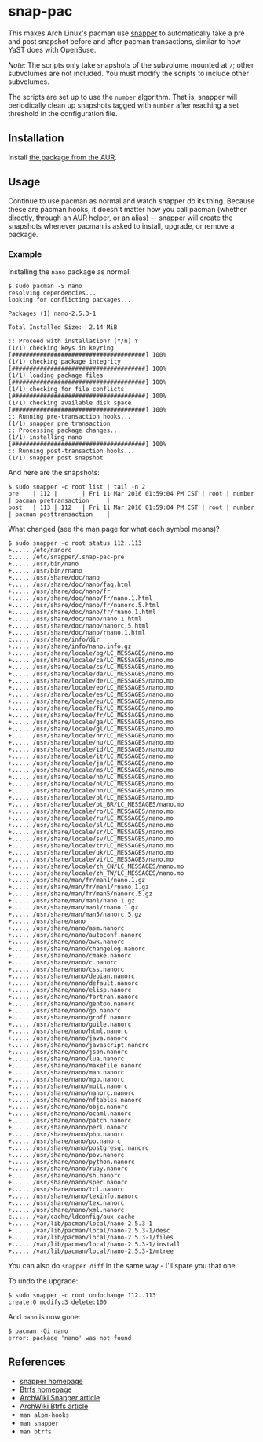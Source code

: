 # snap-pac

This makes Arch Linux's pacman use
[snapper](https://wiki.archlinux.org/index.php/Snapper) to automatically take a
pre and post snapshot before and after pacman transactions, similar to how YaST
does with OpenSuse.

*Note:* The scripts only take snapshots of the subvolume mounted at `/`; other
subvolumes are not included. You must modify the scripts to include other
subvolumes.

The scripts are set up to use the `number` algorithm. That is, snapper will
periodically clean up snapshots tagged with `number` after reaching a set
threshold in the configuration file.

## Installation

Install [the package from the AUR](https://aur.archlinux.org/packages/snap-pac/).

## Usage

Continue to use pacman as normal and watch snapper do its thing.  Because these
are pacman hooks, it doesn't matter how you call pacman (whether directly,
through an AUR helper, or an alias) -- snapper will create the snapshots whenever
pacman is asked to install, upgrade, or remove a package.

### Example

Installing the `nano` package as normal:

	$ sudo pacman -S nano
	resolving dependencies...
	looking for conflicting packages...

	Packages (1) nano-2.5.3-1

	Total Installed Size:  2.14 MiB

	:: Proceed with installation? [Y/n] Y
	(1/1) checking keys in keyring                                      [######################################] 100%
	(1/1) checking package integrity                                    [######################################] 100%
	(1/1) loading package files                                         [######################################] 100%
	(1/1) checking for file conflicts                                   [######################################] 100%
	(1/1) checking available disk space                                 [######################################] 100%
	:: Running pre-transaction hooks...
	(1/1) snapper pre transaction
	:: Processing package changes...
	(1/1) installing nano                                               [######################################] 100%
	:: Running post-transaction hooks...
	(1/1) snapper post snapshot

And here are the snapshots:

    $ sudo snapper -c root list | tail -n 2 
	pre    | 112 |       | Fri 11 Mar 2016 01:59:04 PM CST | root | number   | pacman pretransaction     |         
	post   | 113 | 112   | Fri 11 Mar 2016 01:59:04 PM CST | root | number   | pacman posttransaction    |         

What changed (see the man page for what each symbol means)?

	$ sudo snapper -c root status 112..113
	+..... /etc/nanorc
	c..... /etc/snapper/.snap-pac-pre
	+..... /usr/bin/nano
	+..... /usr/bin/rnano
	+..... /usr/share/doc/nano
	+..... /usr/share/doc/nano/faq.html
	+..... /usr/share/doc/nano/fr
	+..... /usr/share/doc/nano/fr/nano.1.html
	+..... /usr/share/doc/nano/fr/nanorc.5.html
	+..... /usr/share/doc/nano/fr/rnano.1.html
	+..... /usr/share/doc/nano/nano.1.html
	+..... /usr/share/doc/nano/nanorc.5.html
	+..... /usr/share/doc/nano/rnano.1.html
	c..... /usr/share/info/dir
	+..... /usr/share/info/nano.info.gz
	+..... /usr/share/locale/bg/LC_MESSAGES/nano.mo
	+..... /usr/share/locale/ca/LC_MESSAGES/nano.mo
	+..... /usr/share/locale/cs/LC_MESSAGES/nano.mo
	+..... /usr/share/locale/da/LC_MESSAGES/nano.mo
	+..... /usr/share/locale/de/LC_MESSAGES/nano.mo
	+..... /usr/share/locale/eo/LC_MESSAGES/nano.mo
	+..... /usr/share/locale/es/LC_MESSAGES/nano.mo
	+..... /usr/share/locale/eu/LC_MESSAGES/nano.mo
	+..... /usr/share/locale/fi/LC_MESSAGES/nano.mo
	+..... /usr/share/locale/fr/LC_MESSAGES/nano.mo
	+..... /usr/share/locale/ga/LC_MESSAGES/nano.mo
	+..... /usr/share/locale/gl/LC_MESSAGES/nano.mo
	+..... /usr/share/locale/hr/LC_MESSAGES/nano.mo
	+..... /usr/share/locale/hu/LC_MESSAGES/nano.mo
	+..... /usr/share/locale/id/LC_MESSAGES/nano.mo
	+..... /usr/share/locale/it/LC_MESSAGES/nano.mo
	+..... /usr/share/locale/ja/LC_MESSAGES/nano.mo
	+..... /usr/share/locale/ms/LC_MESSAGES/nano.mo
	+..... /usr/share/locale/nb/LC_MESSAGES/nano.mo
	+..... /usr/share/locale/nl/LC_MESSAGES/nano.mo
	+..... /usr/share/locale/nn/LC_MESSAGES/nano.mo
	+..... /usr/share/locale/pl/LC_MESSAGES/nano.mo
	+..... /usr/share/locale/pt_BR/LC_MESSAGES/nano.mo
	+..... /usr/share/locale/ro/LC_MESSAGES/nano.mo
	+..... /usr/share/locale/ru/LC_MESSAGES/nano.mo
	+..... /usr/share/locale/sl/LC_MESSAGES/nano.mo
	+..... /usr/share/locale/sr/LC_MESSAGES/nano.mo
	+..... /usr/share/locale/sv/LC_MESSAGES/nano.mo
	+..... /usr/share/locale/tr/LC_MESSAGES/nano.mo
	+..... /usr/share/locale/uk/LC_MESSAGES/nano.mo
	+..... /usr/share/locale/vi/LC_MESSAGES/nano.mo
	+..... /usr/share/locale/zh_CN/LC_MESSAGES/nano.mo
	+..... /usr/share/locale/zh_TW/LC_MESSAGES/nano.mo
	+..... /usr/share/man/fr/man1/nano.1.gz
	+..... /usr/share/man/fr/man1/rnano.1.gz
	+..... /usr/share/man/fr/man5/nanorc.5.gz
	+..... /usr/share/man/man1/nano.1.gz
	+..... /usr/share/man/man1/rnano.1.gz
	+..... /usr/share/man/man5/nanorc.5.gz
	+..... /usr/share/nano
	+..... /usr/share/nano/asm.nanorc
	+..... /usr/share/nano/autoconf.nanorc
	+..... /usr/share/nano/awk.nanorc
	+..... /usr/share/nano/changelog.nanorc
	+..... /usr/share/nano/cmake.nanorc
	+..... /usr/share/nano/c.nanorc
	+..... /usr/share/nano/css.nanorc
	+..... /usr/share/nano/debian.nanorc
	+..... /usr/share/nano/default.nanorc
	+..... /usr/share/nano/elisp.nanorc
	+..... /usr/share/nano/fortran.nanorc
	+..... /usr/share/nano/gentoo.nanorc
	+..... /usr/share/nano/go.nanorc
	+..... /usr/share/nano/groff.nanorc
	+..... /usr/share/nano/guile.nanorc
	+..... /usr/share/nano/html.nanorc
	+..... /usr/share/nano/java.nanorc
	+..... /usr/share/nano/javascript.nanorc
	+..... /usr/share/nano/json.nanorc
	+..... /usr/share/nano/lua.nanorc
	+..... /usr/share/nano/makefile.nanorc
	+..... /usr/share/nano/man.nanorc
	+..... /usr/share/nano/mgp.nanorc
	+..... /usr/share/nano/mutt.nanorc
	+..... /usr/share/nano/nanorc.nanorc
	+..... /usr/share/nano/nftables.nanorc
	+..... /usr/share/nano/objc.nanorc
	+..... /usr/share/nano/ocaml.nanorc
	+..... /usr/share/nano/patch.nanorc
	+..... /usr/share/nano/perl.nanorc
	+..... /usr/share/nano/php.nanorc
	+..... /usr/share/nano/po.nanorc
	+..... /usr/share/nano/postgresql.nanorc
	+..... /usr/share/nano/pov.nanorc
	+..... /usr/share/nano/python.nanorc
	+..... /usr/share/nano/ruby.nanorc
	+..... /usr/share/nano/sh.nanorc
	+..... /usr/share/nano/spec.nanorc
	+..... /usr/share/nano/tcl.nanorc
	+..... /usr/share/nano/texinfo.nanorc
	+..... /usr/share/nano/tex.nanorc
	+..... /usr/share/nano/xml.nanorc
	c..... /var/cache/ldconfig/aux-cache
	+..... /var/lib/pacman/local/nano-2.5.3-1
	+..... /var/lib/pacman/local/nano-2.5.3-1/desc
	+..... /var/lib/pacman/local/nano-2.5.3-1/files
	+..... /var/lib/pacman/local/nano-2.5.3-1/install
	+..... /var/lib/pacman/local/nano-2.5.3-1/mtree

You can also do `snapper diff` in the same way - I'll spare you that one.

To undo the upgrade:

	$ sudo snapper -c root undochange 112..113
	create:0 modify:3 delete:100

And `nano` is now gone:

	$ pacman -Qi nano
	error: package 'nano' was not found

## References

* [snapper homepage](http://snapper.io/)
* [Btrfs homepage](https://wiki.archlinux.org/index.php/Btrfs)
* [ArchWiki Snapper article](https://wiki.archlinux.org/index.php/Snapper)
* [ArchWiki Btrfs article](https://wiki.archlinux.org/index.php/Btrfs)
* `man alpm-hooks`
* `man snapper`
* `man btrfs`
